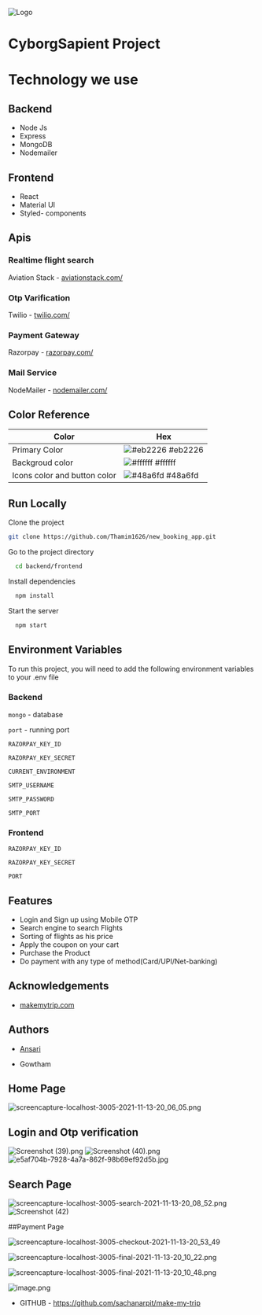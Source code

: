 ![Logo](<https://ik.imagekit.io/9pisu4akvm/Untitled%20design%20(12).png?updatedAt=1708880359571g>)

# CyborgSapient  Project

# Technology we use

## Backend

- Node Js
- Express
- MongoDB
- Nodemailer

## Frontend

- React
- Material UI
- Styled- components

## Apis

### Realtime flight search

Aviation Stack - [ aviationstack.com/](https://aviationstack.com/)

### Otp Varification

Twilio - [twilio.com/](https://www.twilio.com/)

### Payment Gateway

Razorpay - [razorpay.com/](https://razorpay.com/)

### Mail Service

NodeMailer - [nodemailer.com/](https://nodemailer.com/)

## Color Reference

| Color                        | Hex                                                              |
| ---------------------------- | ---------------------------------------------------------------- |
| Primary Color                | ![#eb2226](https://via.placeholder.com/10/eb2226?text=+) #eb2226 |
| Backgroud color              | ![#ffffff](https://via.placeholder.com/10/ffffff?text=+) #ffffff |
| Icons color and button color | ![#48a6fd](https://via.placeholder.com/10/48a6fd?text=+) #48a6fd |

## Run Locally

Clone the project

```bash
git clone https://github.com/Thamim1626/new_booking_app.git
```

Go to the project directory

```bash
  cd backend/frontend
```

Install dependencies

```bash
  npm install
```

Start the server

```bash
  npm start
```

## Environment Variables

To run this project, you will need to add the following environment variables to your .env file

### Backend

`mongo` - database

`port` - running port

`RAZORPAY_KEY_ID`

`RAZORPAY_KEY_SECRET`

`CURRENT_ENVIRONMENT`

`SMTP_USERNAME`

`SMTP_PASSWORD`

`SMTP_PORT`

### Frontend

`RAZORPAY_KEY_ID`

`RAZORPAY_KEY_SECRET`

`PORT`

## Features

- Login and Sign up using Mobile OTP
- Search engine to search Flights
- Sorting of flights as his price
- Apply the coupon on your cart
- Purchase the Product
- Do payment with any type of method(Card/UPI/Net-banking)

## Acknowledgements

- [makemytrip.com](https://www.makemytrip.com/)
<!-- - [Masai School](https://masaischool.com/) -->

## Authors

- [Ansari](https://github.com/Thamim1626)

- Gowtham

## Home Page

![screencapture-localhost-3005-2021-11-13-20_06_05.png]([https://cdn.hashnode.com/res/hashnode/image/upload/v1636819763376/zjIHEBDE0.png](https://ik.imagekit.io/9pisu4akvm/screencapture-localhost-3000-2024-02-26-00_13_48.png?updatedAt=1708886687289))

## Login and Otp verification

![Screenshot (39).png]([https://cdn.hashnode.com/res/hashnode/image/upload/v1636819827776/BVzkKdcMk.png](https://ik.imagekit.io/9pisu4akvm/Screenshot%202024-02-26%20001614.png?updatedAt=1708886799267))
![Screenshot (40).png]([https://cdn.hashnode.com/res/hashnode/image/upload/v1636819833599/lmidFgXps.png](https://ik.imagekit.io/9pisu4akvm/Screenshot%202024-02-26%20001702.png?updatedAt=1708886834840))
![e5af704b-7928-4a7a-862f-98b69ef92d5b.jpg](https://cdn.hashnode.com/res/hashnode/image/upload/v1636819849756/g819xGufS.jpeg)

## Search Page

![screencapture-localhost-3005-search-2021-11-13-20_08_52.png]([https://cdn.hashnode.com/res/hashnode/image/upload/v1636819783064/o0BPrMowgc.png](https://ik.imagekit.io/9pisu4akvm/screencapture-localhost-3000-search-2024-02-26-00_23_10.png?updatedAt=1708887249991))
![Screenshot (42)]([https://user-images.githubusercontent.com/87421773/141656488-8910d26d-c2e8-4678-92e5-4d00641ecdac.png](https://ik.imagekit.io/9pisu4akvm/screencapture-localhost-3000-final-2024-02-26-00_24_38.png?updatedAt=1708887306691))

##Payment Page

![screencapture-localhost-3005-checkout-2021-11-13-20_53_49](https://ik.imagekit.io/9pisu4akvm/screencapture-localhost-3000-checkout-2024-02-26-00_24_25.png?updatedAt=1708887307118)

![screencapture-localhost-3005-final-2021-11-13-20_10_22.png](https://cdn.hashnode.com/res/hashnode/image/upload/v1636819919150/eUj6IOOoc.png)

![screencapture-localhost-3005-final-2021-11-13-20_10_48.png](https://cdn.hashnode.com/res/hashnode/image/upload/v1636819925472/eRRCvR1Dr.png)

![image.png](https://cdn.hashnode.com/res/hashnode/image/upload/v1636819997027/85PGB_l7i.png)

- GITHUB - https://github.com/sachanarpit/make-my-trip
